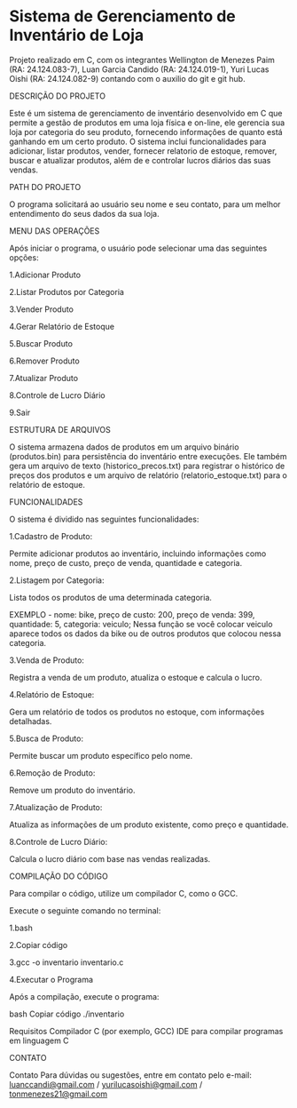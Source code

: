 # Sistema de Gerenciamento de Inventário de Loja
Projeto realizado em C, com os integrantes Wellington de Menezes Paim (RA: 24.124.083-7), Luan Garcia Candido (RA: 24.124.019-1), Yuri Lucas Oishi (RA: 24.124.082-9) contando com o auxilio do git e git hub.


DESCRIÇÃO DO PROJETO

Este é um sistema de gerenciamento de inventário desenvolvido em C que permite a gestão de produtos em uma loja física e on-line, ele gerencia sua loja por categoria do seu produto, fornecendo informaçôes de quanto está ganhando em um certo produto. O sistema inclui funcionalidades para adicionar, listar produtos, vender, fornecer relatorio de estoque, remover, buscar e atualizar produtos, além de e controlar lucros diários das suas vendas. 


PATH DO PROJETO

O programa solicitará ao usuário seu nome e seu contato, para um melhor entendimento do seus dados da sua loja.

MENU DAS OPERAÇÕES

Após iniciar o programa, o usuário pode selecionar uma das seguintes opções:

1.Adicionar Produto

2.Listar Produtos por Categoria

3.Vender Produto

4.Gerar Relatório de Estoque

5.Buscar Produto

6.Remover Produto

7.Atualizar Produto

8.Controle de Lucro Diário

9.Sair

ESTRUTURA DE ARQUIVOS

O sistema armazena dados de produtos em um arquivo binário (produtos.bin) para persistência do inventário entre execuções. Ele também gera um arquivo de texto (historico_precos.txt) para registrar o histórico de preços dos produtos e um arquivo de relatório (relatorio_estoque.txt) para o relatório de estoque.

FUNCIONALIDADES

O sistema é dividido nas seguintes funcionalidades:

1.Cadastro de Produto: 

Permite adicionar produtos ao inventário, incluindo informações como nome, preço de custo, preço de venda, quantidade e categoria.

2.Listagem por Categoria: 

Lista todos os produtos de uma determinada categoria.

EXEMPLO - nome: bike, preço de custo: 200, preço de venda: 399, quantidade: 5, categoria: veiculo; Nessa função se você colocar veiculo aparece todos os dados da bike ou de outros produtos que colocou nessa categoria.

3.Venda de Produto: 

Registra a venda de um produto, atualiza o estoque e calcula o lucro.

4.Relatório de Estoque: 

Gera um relatório de todos os produtos no estoque, com informações detalhadas.

5.Busca de Produto: 

Permite buscar um produto específico pelo nome.

6.Remoção de Produto: 

Remove um produto do inventário.

7.Atualização de Produto: 

Atualiza as informações de um produto existente, como preço e quantidade.

8.Controle de Lucro Diário: 

Calcula o lucro diário com base nas vendas realizadas.

COMPILAÇÃO DO CÓDIGO

Para compilar o código, utilize um compilador C, como o GCC. 

Execute o seguinte comando no terminal:

1.bash

2.Copiar código

3.gcc -o inventario inventario.c

4.Executar o Programa

Após a compilação, execute o programa:

bash
Copiar código
./inventario

Requisitos
Compilador C (por exemplo, GCC)
IDE para compilar programas em linguagem C

CONTATO

Contato Para dúvidas ou sugestões, entre em contato pelo e-mail: luanccandi@gmail.com / yurilucasoishi@gmail.com / tonmenezes21@gmail.com
